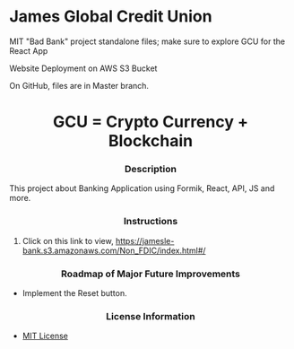 # James Global Credit Union
MIT "Bad Bank" project standalone files; make sure to explore GCU for the React App

Website Deployment on AWS S3 Bucket

On GitHub, files are in Master branch.

# <div align="center">GCU = Crypto Currency + Blockchain</div>


### <div align="center">Description</div>

This project about Banking Application using Formik, React, API, JS and more.

### <div align="center">Instructions</div>
 1. Click on this link to view, https://jamesle-bank.s3.amazonaws.com/Non_FDIC/index.html#/

 ### <div align="center">Roadmap of Major Future Improvements</div>

 - Implement the Reset button.
 
### <div align="center">License Information</div>
 - [MIT License](https://mit-license.org/)


